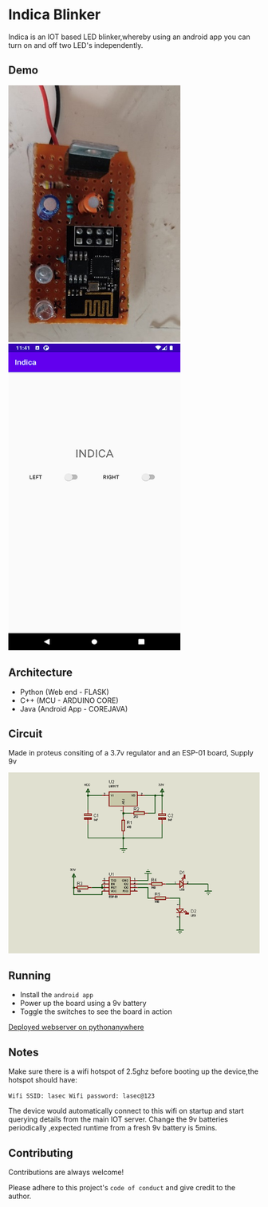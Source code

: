 
# Indica Blinker

Indica is an IOT based LED blinker,whereby using an android app you can turn on and off two LED's independently.


## Demo

![Prototype](documentation/demo.jpg?raw=true "Prototype")
![Android App](documentation/app.png?raw=true "Android AppAndroid App")
## Architecture

- Python (Web end - FLASK)
- C++    (MCU - ARDUINO CORE)
- Java   (Android App - COREJAVA)

## Circuit

Made in proteus consiting of a 3.7v regulator and an ESP-01 board, Supply 9v

![Circuit](documentation/circuit.bmp?raw=true "Circuit")

## Running

- Install the `android app` 
- Power up the board using a 9v battery 
- Toggle the switches to see the board in action

[Deployed webserver on pythonanywhere](https://pythonanywhere.com)


## Notes

Make sure there is a wifi hotspot of 2.5ghz before booting up the device,the hotspot should have:

`Wifi SSID: lasec
Wifi password: lasec@123`

The device would automatically connect to this wifi on startup and start querying details from the main IOT server.
Change the 9v batteries periodically ,expected runtime from a fresh 9v battery is 5mins.

## Contributing

Contributions are always welcome!

Please adhere to this project's `code of conduct` and give credit to the author.

